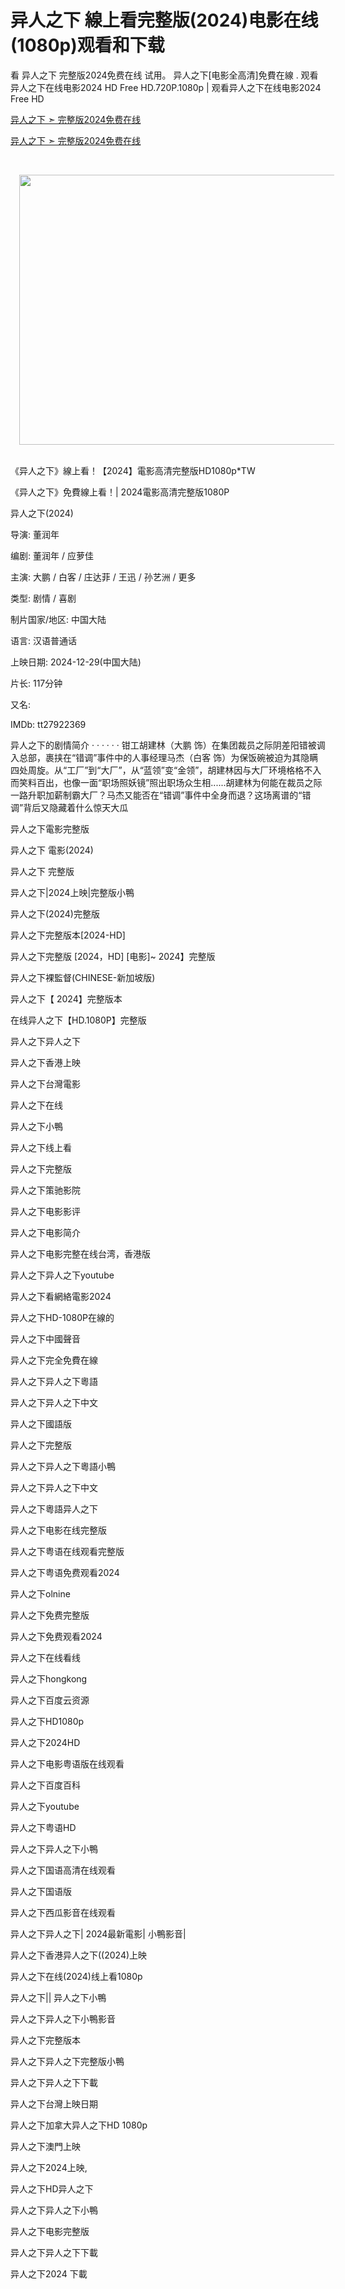 异人之下 線上看完整版(2024)电影在线(1080p)观看和下载
=============================================================================
看 异人之下 完整版2024免费在线 试用。 异人之下[电影全高清]免費在線 . 观看异人之下在线电影2024 HD Free HD.720P.1080p | 观看异人之下在线电影2024 Free HD

<a href="https://streambox.site/zh/movie/1072890">异人之下 ➣ 完整版2024免费在线</a>

<a href="https://streambox.site/zh/movie/1072890">异人之下 ➣ 完整版2024免费在线</a>

<p>&nbsp;</p><div class="separator" style="clear: both; text-align: center;"><a href="https://streambox.site/zh/movie/1072890" imageanchor="1" style="margin-left: 1em; margin-right: 1em;"><img border="0" data-original-height="714" data-original-width="1056" height="432" src="https://blogger.googleusercontent.com/img/b/R29vZ2xl/AVvXsEjN2ym8gJeSCoxPT_nwUMMWoujN6ZQKlftyMaEyTkENvpw1VGlAG4Oem9WUoxUiCozcT_XAUfKP9c1u1geLnD6ixwBjXAbHwKmdLlChx4mKN7DSSjS2CE4thuSTugWEqBdEbkf77mKYgDa1gDf3YJq6Hd4xk7FpKTfUg6OTQSaVLfB6fQiXKuU1Es2xlAA/w640-h432/awdwd.PNG" width="640" /></a></div><br /><p></p>

《异人之下》線上看！【2024】電影高清完整版HD1080p*TW

《异人之下》免費線上看！| 2024電影高清完整版1080P

异人之下(2024)

导演: 董润年

编剧: 董润年 / 应萝佳

主演: 大鹏 / 白客 / 庄达菲 / 王迅 / 孙艺洲 / 更多

类型: 剧情 / 喜剧

制片国家/地区: 中国大陆

语言: 汉语普通话

上映日期: 2024-12-29(中国大陆)

片长: 117分钟

又名:

IMDb: tt27922369

异人之下的剧情简介 · · · · · · 钳工胡建林（大鹏 饰）在集团裁员之际阴差阳错被调入总部，裹挟在“错调”事件中的人事经理马杰（白客 饰）为保饭碗被迫为其隐瞒四处周旋。从“工厂”到“大厂”，从“蓝领”变“金领”，胡建林因与大厂环境格格不入而笑料百出，也像一面“职场照妖镜”照出职场众生相......胡建林为何能在裁员之际一路升职加薪制霸大厂？马杰又能否在“错调”事件中全身而退？这场离谱的“错调”背后又隐藏着什么惊天大瓜

异人之下電影完整版

异人之下 電影(2024)

异人之下 完整版

异人之下|2024上映|完整版小鴨

异人之下(2024)完整版

异人之下完整版本[2024-HD]

异人之下完整版 [2024，HD] [电影]~ 2024】完整版

异人之下裸監督(CHINESE-新加坡版)

异人之下【 2024】完整版本

在线异人之下【HD.1080P】完整版

异人之下异人之下

异人之下香港上映

异人之下台灣電影

异人之下在线

异人之下小鴨

异人之下线上看

异人之下完整版

异人之下策驰影院

异人之下电影影评

异人之下电影简介

异人之下电影完整在线台湾，香港版

异人之下异人之下youtube

异人之下看網絡電影2024

异人之下HD-1080P在線的

异人之下中國聲音

异人之下完全免費在線

异人之下异人之下粵語

异人之下异人之下中文

异人之下國語版

异人之下完整版

异人之下异人之下粵語小鴨

异人之下异人之下中文

异人之下粵語异人之下

异人之下电影在线完整版

异人之下粤语在线观看完整版

异人之下粤语免费观看2024

异人之下olnine

异人之下免费完整版

异人之下免费观看2024

异人之下在线看线

异人之下hongkong

异人之下百度云资源

异人之下HD1080p

异人之下2024HD

异人之下电影粤语版在线观看

异人之下百度百科

异人之下youtube

异人之下粤语HD

异人之下异人之下小鴨

异人之下国语高清在线观看

异人之下国语版

异人之下西瓜影音在线观看

异人之下异人之下| 2024最新電影| 小鴨影音|

异人之下香港异人之下((2024)上映

异人之下在线(2024)线上看1080p

异人之下|| 异人之下小鴨

异人之下异人之下小鴨影音

异人之下完整版本

异人之下异人之下完整版小鴨

异人之下异人之下下載

异人之下台灣上映日期

异人之下加拿大异人之下HD 1080p

异人之下澳門上映

异人之下2024上映,

异人之下HD异人之下

异人之下异人之下小鴨

异人之下电影完整版

异人之下异人之下下載

异人之下2024 下載
